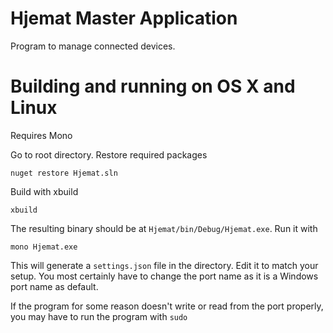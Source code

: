 # Hjemat Master Application
Program to manage connected devices.

# Building and running on OS X and Linux
Requires Mono

Go to root directory. Restore required packages

`nuget restore Hjemat.sln`

Build with xbuild

`xbuild`

The resulting binary should be at `Hjemat/bin/Debug/Hjemat.exe`. Run it with 

`mono Hjemat.exe`

This will generate a `settings.json` file in the directory. Edit it to match your setup. You most certainly have to change the port name as it is a Windows port name as default.

If the program for some reason doesn't write or read from the port properly, you may have to run the program with `sudo`
